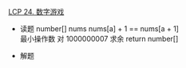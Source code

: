 [LCP 24. 数字游戏](https://leetcode-cn.com/problems/5TxKeK/)

- 读题
    number[] nums
    nums[a] + 1 == nums[a + 1]    
    最小操作数
    对 1000000007 求余 
    return number[]

- 解题